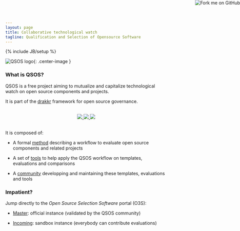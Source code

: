 ```yaml
---
layout: page
title: Collaborative technological watch
tagline: Qualification and Selection of Opensource Software
---
```

{% include JB/setup %}

![QSOS logo](https://raw.github.com/drakkr/QSOS/master/Docs/fr/Images/QSOS-small.png){: .center-image }

<a href="https://github.com/drakkr/QSOS/"><img style="position: absolute; top: 0; right: 0; border: 0;" src="https://s3.amazonaws.com/github/ribbons/forkme_right_gray_6d6d6d.png" alt="Fork me on GitHub"></a>

### What is QSOS?
  
QSOS is a free project aiming to mutualize and capitalize technological watch on open source components and projects.

It is part of the [drakkr](http://drakkr.github.io) framework for open source governance.

<br/>  
<div style="text-align: center;">
  <a href="Method.html"> <img src="images/monkey-iwazaru-learn.png"/> </a> 
  <a href="Tools.html"> <img src="images/monkey-kikazaru-use.png"/> </a> 
  <a href="Community.html"> <img src="images/monkey-mizaru-share.png"/> </a>  
</div>
<br/>  

It is composed of:

* A formal [method](/Method.html) describing a workflow to evaluate open source components and related projects

* A set of [tools](/Tools.html) to help apply the QSOS workflow on templates, evaluations and comparisons

* A [community](/Community.html) developping and maintaining these templates, evaluations and tools

### Impatient?

Jump directly to the _Open Source Selection Software_ portal (O3S):

* [Master](http://master.o3s.qsos.org): official instance (validated by the QSOS community)

* [Incoming](http://incoming.o3s.qsos.org): sandbox instance (everybody can contribute evaluations)
